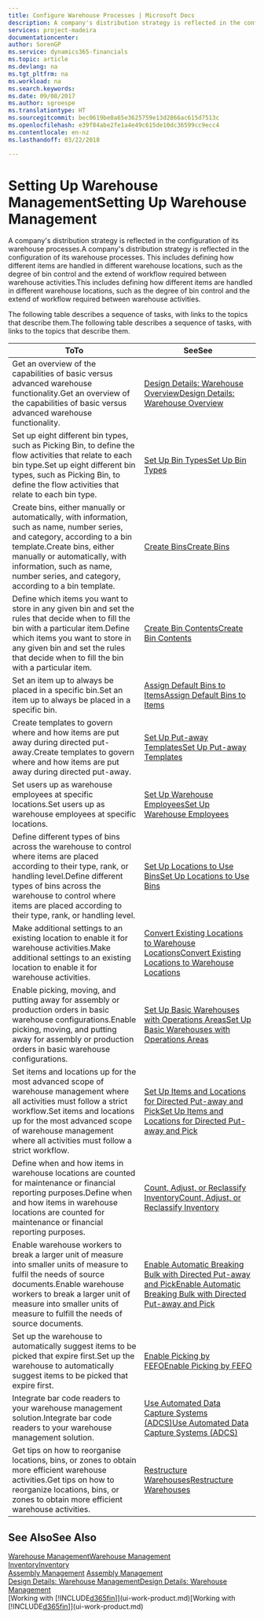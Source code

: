 ```yaml
---
title: Configure Warehouse Processes | Microsoft Docs
description: A company's distribution strategy is reflected in the configuration of its warehouse processes. This includes defining how different items are handled in different warehouse locations, such as the degree of bin control and the extend of workflow required between warehouse activities.
services: project-madeira
documentationcenter: 
author: SorenGP
ms.service: dynamics365-financials
ms.topic: article
ms.devlang: na
ms.tgt_pltfrm: na
ms.workload: na
ms.search.keywords: 
ms.date: 09/08/2017
ms.author: sgroespe
ms.translationtype: HT
ms.sourcegitcommit: bec0619be0a65e3625759e13d2866ac615d7513c
ms.openlocfilehash: e39f84abe2fe1a4e49c615de10dc36599cc9ecc4
ms.contentlocale: en-nz
ms.lasthandoff: 03/22/2018

---
```

# <a name="setting-up-warehouse-management"></a><span data-ttu-id="90803-104">Setting Up Warehouse Management</span><span class="sxs-lookup"><span data-stu-id="90803-104">Setting Up Warehouse Management</span></span>
<span data-ttu-id="90803-105">A company's distribution strategy is reflected in the configuration of its warehouse processes.</span><span class="sxs-lookup"><span data-stu-id="90803-105">A company's distribution strategy is reflected in the configuration of its warehouse processes.</span></span> <span data-ttu-id="90803-106">This includes defining how different items are handled in different warehouse locations, such as the degree of bin control and the extend of workflow required between warehouse activities.</span><span class="sxs-lookup"><span data-stu-id="90803-106">This includes defining how different items are handled in different warehouse locations, such as the degree of bin control and the extend of workflow required between warehouse activities.</span></span>  

 <span data-ttu-id="90803-107">The following table describes a sequence of tasks, with links to the topics that describe them.</span><span class="sxs-lookup"><span data-stu-id="90803-107">The following table describes a sequence of tasks, with links to the topics that describe them.</span></span>   

|<span data-ttu-id="90803-108">**To**</span><span class="sxs-lookup"><span data-stu-id="90803-108">**To**</span></span>|<span data-ttu-id="90803-109">**See**</span><span class="sxs-lookup"><span data-stu-id="90803-109">**See**</span></span>|  
|------------|-------------|  
|<span data-ttu-id="90803-110">Get an overview of the capabilities of basic versus advanced warehouse functionality.</span><span class="sxs-lookup"><span data-stu-id="90803-110">Get an overview of the capabilities of basic versus advanced warehouse functionality.</span></span>|[<span data-ttu-id="90803-111">Design Details: Warehouse Overview</span><span class="sxs-lookup"><span data-stu-id="90803-111">Design Details: Warehouse Overview</span></span>](design-details-warehouse-overview.md)|  
|<span data-ttu-id="90803-112">Set up eight different bin types, such as Picking Bin, to define the flow activities that relate to each bin type.</span><span class="sxs-lookup"><span data-stu-id="90803-112">Set up eight different bin types, such as Picking Bin, to define the flow activities that relate to each bin type.</span></span>|[<span data-ttu-id="90803-113">Set Up Bin Types</span><span class="sxs-lookup"><span data-stu-id="90803-113">Set Up Bin Types</span></span>](warehouse-how-to-set-up-bin-types.md)|  
|<span data-ttu-id="90803-114">Create bins, either manually or automatically, with information, such as name, number series, and category, according to a bin template.</span><span class="sxs-lookup"><span data-stu-id="90803-114">Create bins, either manually or automatically, with information, such as name, number series, and category, according to a bin template.</span></span>|[<span data-ttu-id="90803-115">Create Bins</span><span class="sxs-lookup"><span data-stu-id="90803-115">Create Bins</span></span>](warehouse-how-to-create-individual-bins.md)|  
|<span data-ttu-id="90803-116">Define which items you want to store in any given bin and set the rules that decide when to fill the bin with a particular item.</span><span class="sxs-lookup"><span data-stu-id="90803-116">Define which items you want to store in any given bin and set the rules that decide when to fill the bin with a particular item.</span></span>|[<span data-ttu-id="90803-117">Create Bin Contents</span><span class="sxs-lookup"><span data-stu-id="90803-117">Create Bin Contents</span></span>](warehouse-how-to-set-up-bin-contents.md)|  
|<span data-ttu-id="90803-118">Set an item up to always be placed in a specific bin.</span><span class="sxs-lookup"><span data-stu-id="90803-118">Set an item up to always be placed in a specific bin.</span></span>|[<span data-ttu-id="90803-119">Assign Default Bins to Items</span><span class="sxs-lookup"><span data-stu-id="90803-119">Assign Default Bins to Items</span></span>](warehouse-how-to-assign-default-bins-to-items.md)|
|<span data-ttu-id="90803-120">Create templates to govern where and how items are put away during directed put-away.</span><span class="sxs-lookup"><span data-stu-id="90803-120">Create templates to govern where and how items are put away during directed put-away.</span></span>|[<span data-ttu-id="90803-121">Set Up Put-away Templates</span><span class="sxs-lookup"><span data-stu-id="90803-121">Set Up Put-away Templates</span></span>](warehouse-how-to-set-up-put-away-templates.md)|
|<span data-ttu-id="90803-122">Set users up as warehouse employees at specific locations.</span><span class="sxs-lookup"><span data-stu-id="90803-122">Set users up as warehouse employees at specific locations.</span></span>|[<span data-ttu-id="90803-123">Set Up Warehouse Employees</span><span class="sxs-lookup"><span data-stu-id="90803-123">Set Up Warehouse Employees</span></span>](warehouse-how-to-set-up-warehouse-employees.md)|
|<span data-ttu-id="90803-124">Define different types of bins across the warehouse to control where items are placed according to their type, rank, or handling level.</span><span class="sxs-lookup"><span data-stu-id="90803-124">Define different types of bins across the warehouse to control where items are placed according to their type, rank, or handling level.</span></span>|[<span data-ttu-id="90803-125">Set Up Locations to Use Bins</span><span class="sxs-lookup"><span data-stu-id="90803-125">Set Up Locations to Use Bins</span></span>](warehouse-how-to-set-up-locations-to-use-bins.md)|
|<span data-ttu-id="90803-126">Make additional settings to an existing location to enable it for warehouse activities.</span><span class="sxs-lookup"><span data-stu-id="90803-126">Make additional settings to an existing location to enable it for warehouse activities.</span></span>|[<span data-ttu-id="90803-127">Convert Existing Locations to Warehouse Locations</span><span class="sxs-lookup"><span data-stu-id="90803-127">Convert Existing Locations to Warehouse Locations</span></span>](warehouse-how-to-convert-existing-locations-to-warehouse-locations.md)|
|<span data-ttu-id="90803-128">Enable picking, moving, and putting away for assembly or production orders in basic warehouse configurations.</span><span class="sxs-lookup"><span data-stu-id="90803-128">Enable picking, moving, and putting away for assembly or production orders in basic warehouse configurations.</span></span>|[<span data-ttu-id="90803-129">Set Up Basic Warehouses with Operations Areas</span><span class="sxs-lookup"><span data-stu-id="90803-129">Set Up Basic Warehouses with Operations Areas</span></span>](warehouse-how-to-set-up-basic-warehouses-with-operations-areas.md)|  
|<span data-ttu-id="90803-130">Set items and locations up for the most advanced scope of warehouse management where all activities must follow a strict workflow.</span><span class="sxs-lookup"><span data-stu-id="90803-130">Set items and locations up for the most advanced scope of warehouse management where all activities must follow a strict workflow.</span></span>|[<span data-ttu-id="90803-131">Set Up Items and Locations for Directed Put-away and Pick</span><span class="sxs-lookup"><span data-stu-id="90803-131">Set Up Items and Locations for Directed Put-away and Pick</span></span>](warehouse-how-to-set-up-items-for-directed-put-away-and-pick.md)|  
|<span data-ttu-id="90803-132">Define when and how items in warehouse locations are counted for maintenance or financial reporting purposes.</span><span class="sxs-lookup"><span data-stu-id="90803-132">Define when and how items in warehouse locations are counted for maintenance or financial reporting purposes.</span></span>|[<span data-ttu-id="90803-133">Count, Adjust, or Reclassify Inventory</span><span class="sxs-lookup"><span data-stu-id="90803-133">Count, Adjust, or Reclassify Inventory</span></span>](inventory-how-count-adjust-reclassify.md)|
|<span data-ttu-id="90803-134">Enable warehouse workers to break a larger unit of measure into smaller units of measure to fulfil the needs of source documents.</span><span class="sxs-lookup"><span data-stu-id="90803-134">Enable warehouse workers to break a larger unit of measure into smaller units of measure to fulfill the needs of source documents.</span></span>|[<span data-ttu-id="90803-135">Enable Automatic Breaking Bulk with Directed Put-away and Pick</span><span class="sxs-lookup"><span data-stu-id="90803-135">Enable Automatic Breaking Bulk with Directed Put-away and Pick</span></span>](warehouse-enable-automatic-breaking-bulk-with-directed-put-away-and-pick.md)|  
|<span data-ttu-id="90803-136">Set up the warehouse to automatically suggest items to be picked that expire first.</span><span class="sxs-lookup"><span data-stu-id="90803-136">Set up the warehouse to automatically suggest items to be picked that expire first.</span></span>|[<span data-ttu-id="90803-137">Enable Picking by FEFO</span><span class="sxs-lookup"><span data-stu-id="90803-137">Enable Picking by FEFO</span></span>](warehouse-picking-by-fefo.md)|
|<span data-ttu-id="90803-138">Integrate bar code readers to your warehouse management solution.</span><span class="sxs-lookup"><span data-stu-id="90803-138">Integrate bar code readers to your warehouse management solution.</span></span>|[<span data-ttu-id="90803-139">Use Automated Data Capture Systems (ADCS)</span><span class="sxs-lookup"><span data-stu-id="90803-139">Use Automated Data Capture Systems (ADCS)</span></span>](warehouse-use-automated-data-capture-systems-adcs.md)|  
|<span data-ttu-id="90803-140">Get tips on how to reorganise locations, bins, or zones to obtain more efficient warehouse activities.</span><span class="sxs-lookup"><span data-stu-id="90803-140">Get tips on how to reorganize locations, bins, or zones to obtain more efficient warehouse activities.</span></span>|[<span data-ttu-id="90803-141">Restructure Warehouses</span><span class="sxs-lookup"><span data-stu-id="90803-141">Restructure Warehouses</span></span>](warehouse-how-to-restructure-warehouses.md)|  

## <a name="see-also"></a><span data-ttu-id="90803-142">See Also</span><span class="sxs-lookup"><span data-stu-id="90803-142">See Also</span></span>  
[<span data-ttu-id="90803-143">Warehouse Management</span><span class="sxs-lookup"><span data-stu-id="90803-143">Warehouse Management</span></span>](warehouse-manage-warehouse.md)  
[<span data-ttu-id="90803-144">Inventory</span><span class="sxs-lookup"><span data-stu-id="90803-144">Inventory</span></span>](inventory-manage-inventory.md)  
<span data-ttu-id="90803-145">[Assembly Management](assembly-assemble-items.md)  </span><span class="sxs-lookup"><span data-stu-id="90803-145">[Assembly Management](assembly-assemble-items.md)  </span></span>  
[<span data-ttu-id="90803-146">Design Details: Warehouse Management</span><span class="sxs-lookup"><span data-stu-id="90803-146">Design Details: Warehouse Management</span></span>](design-details-warehouse-management.md)  
<span data-ttu-id="90803-147">[Working with [!INCLUDE[d365fin](includes/d365fin_md.md)]](ui-work-product.md)</span><span class="sxs-lookup"><span data-stu-id="90803-147">[Working with [!INCLUDE[d365fin](includes/d365fin_md.md)]](ui-work-product.md)</span></span>

